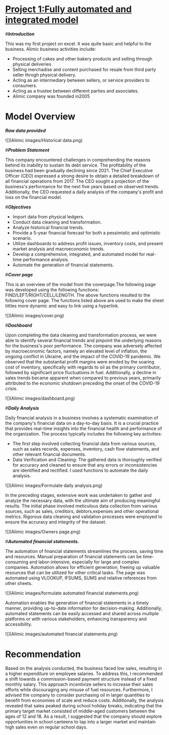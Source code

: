 
# [Project 1:Fully automated and integrated model](https://www.upwork.com/services/product/consulting-hr-a-fully-integrated-and-automated-financial-model-file-1651955799414988800?ref=project_share&tier=0)
#***Introduction***

This was my first project on excel. It was quite basic and helpful to the business. 
Alimic  business activities include:

- Processing of cakes and other bakery products and selling through physical deliveries
- Selling merchadise and content purchased for resale from third party seller throgh physical delivery.
- Acting as an intermediary between sellers, or service providers to consumers.
- Acting as a trustee between different parties and associates.
- Alimic company was founded in2005 

# Model Overview 
***Raw data provided***

![](Alimic images/Historical data.png)

#***Problem Statement***

This company encountered challenges in comprehending the reasons behind its inability to sustain its debt service. The profitability of the business had been gradually declining since 2021. The Chief Executive Officer (CEO) expressed a strong desire to obtain a detailed breakdown of all financial operations from 2017. The CEO sought a projection of the business's performance for the next five years based on observed trends. Additionally, the CEO requested a daily analysis of the company's profit and loss on the financial model.

#***Objectives***

- Import data from physical ledgers.
- Conduct data cleaning and transformation.
- Analyze historical financial trends.
- Provide a 5-year financial forecast for both a pessimistic and optimistic scenario.
- Utilize dashboards to address profit issues, inventory costs, and present market analysis and macroeconomic trends.
- Develop a comprehensive, integrated, and automated model for real-time performance analysis.
- Automate the generation of financial statements.


#***Cover page***

This is an overview of the model from the coverpage.The following page was developed using the following functions: FIND/LEFT/RIGHT/CELL/LENGTH. 
The above functions resulted to the following cover page. The functions listed above are used to make the sheet tittles more dynamic and easy to link using a hyperlink.

![](Alimic images/cover.png)

#***Dashboard***

Upon completing the data cleaning and transformation process, we were able to identify several financial trends and pinpoint the underlying reasons for the business's poor performance. The company was adversely affected by macroeconomic factors, namely an elevated level of inflation, the ongoing conflict in Ukraine, and the impact of the COVID-19 pandemic. We observed that the substantial profit margins were eroded by the soaring cost of inventory, specifically with regards to oil as the primary contributor, followed by significant price fluctuations in fuel. Additionally, a decline in sales trends became apparent when compared to previous years, primarily attributed to the economic shutdown preceding the onset of the COVID-19 crisis.

![](Alimic images/dashboard.png)

#***Daily Analysis***

Daily financial analysis in a business involves a systematic examination of the company's financial data on a day-to-day basis. It is a crucial practice that provides real-time insights into the financial health and performance of the organization. The process typically includes the following key activities:
- The first step involved collecting financial data from various sources, such as sales records, expenses, inventory, cash flow statements, and other relevant financial documents.
- Data Verification and Cleaning: The gathered data is thoroughly verified for accuracy and cleaned to ensure that any errors or inconsistencies are identified and rectified.
I used functions to automate the daily analysis.

![](Alimic images/Formulate daily analysis.png)

In the preceding stages, extensive work was undertaken to gather and analyze the necessary data, with the ultimate aim of producing meaningful results. The initial phase involved meticulous data collection from various sources, such as sales, creditors, debtors,expenses and other operational metrics. Rigorous data cleaning and validation processes were employed to ensure the accuracy and integrity of the dataset.

![](Alimic images/Owners page.png)

#***Automated financial statements.***

The automation of financial statements streamlines the process, saving time and resources. Manual preparation of financial statements can be time-consuming and labor-intensive, especially for large and complex companies. Automation allows for efficient generation, freeing up valuable resources that can be utilized for other critical tasks. The page was automated using VLOOKUP, IFSUMS, SUMS and relative references from other sheets.

![](Alimic images/formulate automated financial statements.png)

Automation enables the generation of financial statements in a timely manner, providing up-to-date information for decision-making. Additionally, automated statements can be easily accessed and shared across multiple platforms or with various stakeholders, enhancing transparency and accessibility.

![](Alimic images/automated financial statements.png)

# Recommendation

Based on the analysis conducted, the business faced low sales, resulting in a higher expenditure on employee salaries. To address this, I recommended a shift towards a commission-based payment structure instead of a fixed monthly salary. This approach incentivize sellers to increase their sales efforts while discouraging any misuse of fuel resources. Furthermore, I advised the company to consider purchasing oil in larger quantities to benefit from economies of scale and reduce costs. Additionally, the analysis revealed that sales peaked during school holiday breaks, indicating that the primary target market consisted of middle-aged customers between the ages of 12 and 18. As a result, I suggested that the company should explore opportunities in school canteens to tap into a larger market and maintain high sales even on regular school days.
